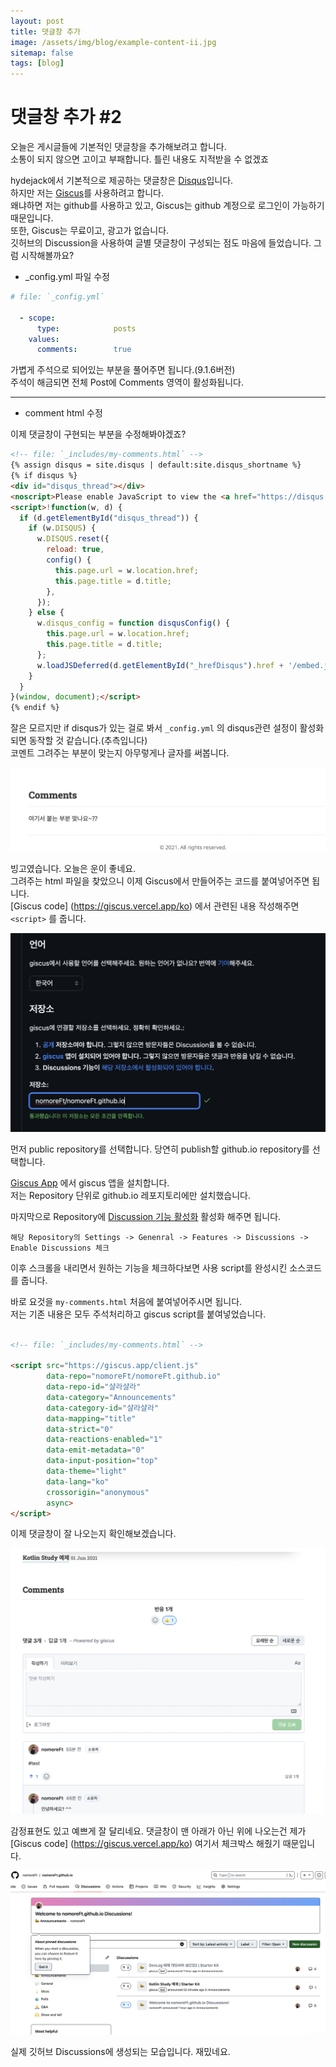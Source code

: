 ```yaml
---
layout: post
title: 댓글창 추가
image: /assets/img/blog/example-content-ii.jpg
sitemap: false
tags: [blog]
---
```


# 댓글창 추가 #2

오늘은 게시글들에 기본적인 댓글창을 추가해보려고 합니다.<br>
소통이 되지 않으면 고이고 부패합니다. 틀린 내용도 지적받을 수 없겠죠<br>

hydejack에서 기본적으로 제공하는 댓글창은 [Disqus](https://disqus.com/)입니다.<br>
하지만 저는 [Giscus](https://giscus.vercel.app/ko)를 사용하려고 합니다.<br>
왜냐하면 저는 github를 사용하고 있고, Giscus는 github 계정으로 로그인이 가능하기 때문입니다.<br>
또한, Giscus는 무료이고, 광고가 없습니다.<br>
깃허브의 Discussion을 사용하여 글별 댓글창이 구성되는 점도 마음에 들었습니다. 그럼 시작해볼까요?<br>


* _config.yml 파일 수정

```yml
# file: `_config.yml`

  - scope:
      type:            posts
    values:
      comments:        true
```

가볍게 주석으로 되어있는 부분을 풀어주면 됩니다.(9.1.6버전)<br> 
주석이 해금되면 전체 Post에 Comments 영역이 활성화됩니다.<br>


---

* comment html 수정

이제 댓글창이 구현되는 부분을 수정해봐야겠죠?<br>

```html
<!-- file: `_includes/my-comments.html` -->
{% assign disqus = site.disqus | default:site.disqus_shortname %}
{% if disqus %}
<div id="disqus_thread"></div>
<noscript>Please enable JavaScript to view the <a href="https://disqus.com/?ref_noscript" rel="nofollow">comments powered by Disqus.</a></noscript>
<script>!function(w, d) {
  if (d.getElementById("disqus_thread")) {
    if (w.DISQUS) {
      w.DISQUS.reset({
        reload: true,
        config() {
          this.page.url = w.location.href;
          this.page.title = d.title;
        },
      });
    } else {
      w.disqus_config = function disqusConfig() {
        this.page.url = w.location.href;
        this.page.title = d.title;
      };
      w.loadJSDeferred(d.getElementById("_hrefDisqus").href + '/embed.js');
    }
  }
}(window, document);</script>
{% endif %}
```

잘은 모르지만 if disqus가 있는 걸로 봐서 `_config.yml` 의 disqus관련 설정이 활성화되면 동작할 것 같습니다.(추측입니다)<br>
코멘트 그려주는 부분이 맞는지 아무렇게나 글자를 써봅니다.<br>

![스크린샷 2023-09-27 오후 11.33.56.png](..%2Fpic%2F%EC%8A%A4%ED%81%AC%EB%A6%B0%EC%83%B7%202023-09-27%20%EC%98%A4%ED%9B%84%2011.33.56.png)

빙고였습니다. 오늘은 운이 좋네요.<br>
그려주는 html 파일을 찾았으니 이제 Giscus에서 만들어주는 코드를 붙여넣어주면 됩니다.<br>
[Giscus code] (https://giscus.vercel.app/ko) 에서 관련된 내용 작성해주면 `<script>` 를 줍니다.<br>

![스크린샷 2023-09-27 오후 11.39.47.png](..%2Fpic%2F%EC%8A%A4%ED%81%AC%EB%A6%B0%EC%83%B7%202023-09-27%20%EC%98%A4%ED%9B%84%2011.39.47.png)

먼저 public repository를 선택합니다. 당연히 publish할 github.io repository를 선택합니다.<br>

[Giscus App](https://github.com/apps/giscus) 에서 giscus 앱을 설치합니다.<br>
저는 Repository 단위로 github.io 레포지토리에만 설치했습니다.<br>

마지막으로 Repository에 [Discussion 기능 활성화](https://www.lesstif.com/gitbook/github-discussion-129007907.html) 활성화 해주면 됩니다.<br>

`해당 Repository의 Settings -> Genenral -> Features -> Discussions -> Enable Discussions 체크`<br>


이후 스크롤을 내리면서 원하는 기능을 체크하다보면 사용 script를 완성시킨 소스코드를 줍니다.<br>

바로 요것을 `my-comments.html` 처음에 붙여넣어주시면 됩니다.<br>
저는 기존 내용은 모두 주석처리하고 giscus script를 붙여넣었습니다.<br>

```html

<!-- file: `_includes/my-comments.html` -->

<script src="https://giscus.app/client.js"
        data-repo="nomoreFt/nomoreFt.github.io"
        data-repo-id="샬라샬라"
        data-category="Announcements"
        data-category-id="샬라샬라"
        data-mapping="title"
        data-strict="0"
        data-reactions-enabled="1"
        data-emit-metadata="0"
        data-input-position="top"
        data-theme="light"
        data-lang="ko"
        crossorigin="anonymous"
        async>
</script>
```


이제 댓글창이 잘 나오는지 확인해보겠습니다.<br>

![스크린샷 2023-09-27 오후 11.53.49.png](..%2Fpic%2F%EC%8A%A4%ED%81%AC%EB%A6%B0%EC%83%B7%202023-09-27%20%EC%98%A4%ED%9B%84%2011.53.49.png)

감정표현도 있고 예쁘게 잘 달리네요. 댓글창이 맨 아래가 아닌 위에 나오는건 제가 [Giscus code] (https://giscus.vercel.app/ko) 여기서 체크박스 해줬기 때문입니다.<br>



![스크린샷 2023-09-27 오후 11.54.41.png](..%2Fpic%2F%EC%8A%A4%ED%81%AC%EB%A6%B0%EC%83%B7%202023-09-27%20%EC%98%A4%ED%9B%84%2011.54.41.png)

실제 깃허브 Discussions에 생성되는 모습입니다. 재밌네요. <br>

